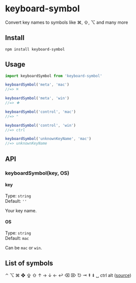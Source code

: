 # keyboard-symbol
Convert key names to symbols like ⌘, ⇧, ⌥ and many more

## Install
```
npm install keyboard-symbol
```

## Usage
```js
import keyboardSymbol from 'keyboard-symbol'

keyboardSymbol('meta', 'mac')
//=> ⌘

keyboardSymbol('meta', 'win')
//=> ❖

keyboardSymbol('control', 'mac')
//=> ⌃

keyboardSymbol('control', 'win')
//=> ctrl

keyboardSymbol('unknownKeyName', 'mac')
//=> unknownKeyName
```

## API

### keyboardSymbol(key, OS)

#### key

Type: `string`\
Default: `''`

Your key name.

#### OS

Type: `string`\
Default: `mac`

Can be `mac` or `win`.

## List of symbols

⌃ ⌥ ⌘ ❖ ⇪ ⇧ ↑ → ↓ ← ↩ ⌫ ⌦ ⎋ ⇥ ⇞ ⇟ ␣ ctrl alt ([source](https://github.com/ueberdosis/keyboard-symbol/blob/master/src/keyboard-symbol.js))
